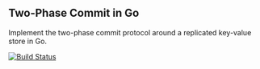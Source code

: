 ## Two-Phase Commit in Go

Implement the two-phase commit protocol around a replicated key-value store in Go.

[![Build Status](http://goci.me/project/image/github.com/ianobermiller/gotwopc)](http://goci.me/project/github.com/ianobermiller/gotwopc)